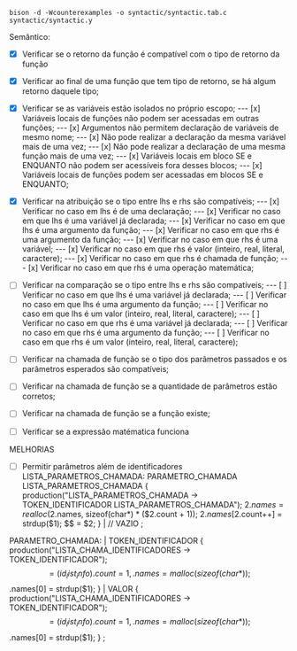 ```
bison -d -Wcounterexamples -o syntactic/syntactic.tab.c syntactic/syntactic.y
```

Semântico:

<!-- - [ ] Verificar se uma variável já tem o valor atribuído para realizar certas operações ( A linguagem C não faz isso);
--- [ ] Operação de atribuição
--- [ ] Operação de comparação
--- [ ] Chamada de função
--- [ ] Operação matemática -->

- [x] Verificar se o retorno da função é compatível com o tipo de retorno da função
- [x] Verificar ao final de uma função que tem tipo de retorno, se há algum retorno daquele tipo;
- [x] Verificar se as variáveis estão isolados no próprio escopo;
--- [x] Variáveis locais de funções não podem ser acessadas em outras funções;
--- [x] Argumentos não permitem declaração de variáveis de mesmo nome;
--- [x] Não pode realizar a declaração da mesma variável mais de uma vez;
--- [x] Não pode realizar a declaração de uma mesma função mais de uma vez;
--- [x] Variáveis locais em bloco SE e ENQUANTO não podem ser acessíveis fora desses blocos;
--- [x] Variáveis locais de funções podem ser acessadas em blocos SE e ENQUANTO;

- [x] Verificar na atribuição se o tipo entre lhs e rhs são compatíveis;
--- [x] Verificar no caso em lhs é de uma declaração;
--- [x] Verificar no caso em que lhs é uma variável já declarada;
--- [x] Verificar no caso em que lhs é uma argumento da função;
--- [x] Verificar no caso em que rhs é uma argumento da função;
--- [x] Verificar no caso em que rhs é uma variável;
--- [x] Verificar no caso em que rhs é valor (inteiro, real, literal, caractere);
--- [x] Verificar no caso em que rhs é chamada de função;
--- [x] Verificar no caso em que rhs é uma operação matemática;

- [ ] Verificar na comparação se o tipo entre lhs e rhs são compatíveis;
--- [ ] Verificar no caso em que lhs é uma variável já declarada;
--- [ ] Verificar no caso em que lhs é uma argumento da função;
--- [ ] Verificar no caso em que lhs é um valor (inteiro, real, literal, caractere);
--- [ ] Verificar no caso em que rhs é uma variável já declarada;
--- [ ] Verificar no caso em que rhs é uma argumento da função;
--- [ ] Verificar no caso em que rhs é um valor (inteiro, real, literal, caractere);


- [ ] Verificar na chamada de função se o tipo dos parâmetros passados e os parâmetros esperados são compatíveis;
- [ ] Verificar na chamada de função se a quantidade de parâmetros estão corretos;
- [ ] Verificar na chamada de função se a função existe;

- [ ] Verificar se a expressão matématica funciona








MELHORIAS

- [ ] Permitir parâmetros além de identificadores
LISTA_PARAMETROS_CHAMADA:
    PARAMETRO_CHAMADA LISTA_PARAMETROS_CHAMADA {
        production("LISTA_PARAMETROS_CHAMADA -> TOKEN_IDENTIFICADOR LISTA_PARAMETROS_CHAMADA");
        $2.names = realloc($2.names, sizeof(char*) * ($2.count + 1));
        $2.names[$2.count++] = strdup($1);
        $$ = $2;
    }
    | // VAZIO
    ;

PARAMETRO_CHAMADA: 
    | TOKEN_IDENTIFICADOR {
        production("LISTA_CHAMA_IDENTIFICADORES -> TOKEN_IDENTIFICADOR");
        $$ = (id_list_info){.count = 1, .names = malloc(sizeof(char*))};
        $$.names[0] = strdup($1);
    }
    | VALOR {
        production("LISTA_CHAMA_IDENTIFICADORES -> TOKEN_IDENTIFICADOR");
        $$ = (id_list_info){.count = 1, .names = malloc(sizeof(char*))};
        $$.names[0] = strdup($1);
    }
    ;